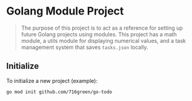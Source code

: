 # Golang Module Project

> The purpose of this project is to act as a reference for setting up future Golang projects using modules. This project has a math module, a utils module for displaying numerical values, and a task management system that saves `tasks.json` locally.

## Initialize

To initialize a new project (example):

```bash
go mod init github.com/716green/go-todo
```
